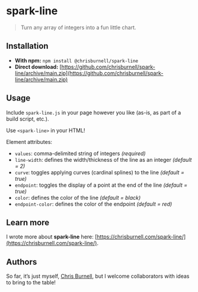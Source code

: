 # spark-line

> Turn any array of integers into a fun little chart.

## Installation

- **With npm:** `npm install @chrisburnell/spark-line`
- **Direct download:** [https://github.com/chrisburnell/spark-line/archive/main.zip](https://github.com/chrisburnell/spark-line/archive/main.zip)

## Usage

Include `spark-line.js` in your page however you like (as-is, as part of a build script, etc.).

Use `<spark-line>` in your HTML!

Element attributes:

- `values`: comma-delimited string of integers *(required)*
- `line-width`: defines the width/thickness of the line as an integer *(default = 2)*
- `curve`: toggles applying curves (cardinal splines) to the line *(default = true)*
- `endpoint`: toggles the display of a point at the end of the line *(default = true)*
- `color`: defines the color of the line *(default = black)*
- `endpoint-color`: defines the color of the endpoint *(default = red)*

## Learn more

I wrote more about **spark-line** here: [https://chrisburnell.com/spark-line/](https://chrisburnell.com/spark-line/).

## Authors

So far, it’s just myself, [Chris Burnell](https://chrisburnell.com), but I welcome collaborators with ideas to bring to the table!
